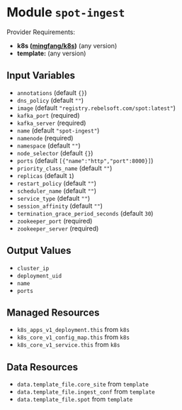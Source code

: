 
# Module `spot-ingest`

Provider Requirements:
* **k8s ([mingfang/k8s](https://registry.terraform.io/providers/mingfang/k8s/latest))** (any version)
* **template:** (any version)

## Input Variables
* `annotations` (default `{}`)
* `dns_policy` (default `""`)
* `image` (default `"registry.rebelsoft.com/spot:latest"`)
* `kafka_port` (required)
* `kafka_server` (required)
* `name` (default `"spot-ingest"`)
* `namenode` (required)
* `namespace` (default `""`)
* `node_selector` (default `{}`)
* `ports` (default `[{"name":"http","port":8000}]`)
* `priority_class_name` (default `""`)
* `replicas` (default `1`)
* `restart_policy` (default `""`)
* `scheduler_name` (default `""`)
* `service_type` (default `""`)
* `session_affinity` (default `""`)
* `termination_grace_period_seconds` (default `30`)
* `zookeeper_port` (required)
* `zookeeper_server` (required)

## Output Values
* `cluster_ip`
* `deployment_uid`
* `name`
* `ports`

## Managed Resources
* `k8s_apps_v1_deployment.this` from `k8s`
* `k8s_core_v1_config_map.this` from `k8s`
* `k8s_core_v1_service.this` from `k8s`

## Data Resources
* `data.template_file.core_site` from `template`
* `data.template_file.ingest_conf` from `template`
* `data.template_file.spot` from `template`

